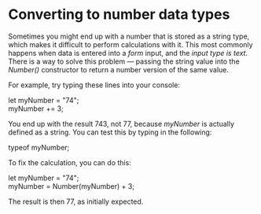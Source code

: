 # Converting to number data types

Sometimes you might end up with a number that is stored as a string type, which makes it difficult to perform calculations with it. This most commonly happens when data is entered into a <em>form</em> input, and the <em>input type is text.</em> There is a way to solve this problem — passing the string value into the <em>Number()</em> constructor to return a number version of the same value.

For example, try typing these lines into your console:

<p>let myNumber = "74";<br>
myNumber += 3;</p>

You end up with the result 743, not 77, because <em>myNumber</em> is actually defined as a string. You can test this by typing in the following:

<p>typeof myNumber;</p>

<p>To fix the calculation, you can do this:</p>

<p>let myNumber = "74";<br>
myNumber = Number(myNumber) + 3;</p>

The result is then 77, as initially expected.